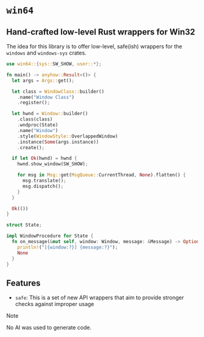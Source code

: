 # `win64`

## Hand-crafted low-level Rust wrappers for Win32

The idea for this library is to offer low-level, safe(ish) wrappers for the `windows` and `windows-sys` crates.

```rs
use win64::{sys::SW_SHOW, user::*};

fn main() -> anyhow::Result<()> {
  let args = Args::get();

  let class = WindowClass::builder()
    .name("Window Class")
    .register();

  let hwnd = Window::builder()
    .class(class)
    .wndproc(State)
    .name("Window")
    .style(WindowStyle::OverlappedWindow)
    .instance(Some(args.instance))
    .create();

  if let Ok(hwnd) = hwnd {
    hwnd.show_window(SW_SHOW);

    for msg in Msg::get(MsgQueue::CurrentThread, None).flatten() {
      msg.translate();
      msg.dispatch();
    }
  }

  Ok(())
}

struct State;

impl WindowProcedure for State {
  fn on_message(&mut self, window: Window, message: &Message) -> Option<LResult> {
    println!("[{window:?}] {message:?}");
    None
  }
}
```

## Features

* `safe`: This is a set of new API wrappers that aim to provide stronger checks against improper usage

> [!NOTE]
> No AI was used to generate code.
